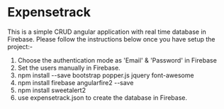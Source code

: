 # Expensetrack

This is a simple CRUD angular application with real time database in Firebase. Please follow the instructions below once you have setup the project:-

1) Choose the authentication mode as 'Email' & 'Password' in Firebase
2) Set the users manually in Firebase. 
3) npm install --save bootstrap popper.js jquery font-awesome
4) npm install firebase angularfire2 --save
5) npm install sweetalert2
6) use expensetrack.json to create the database in Firebase.


